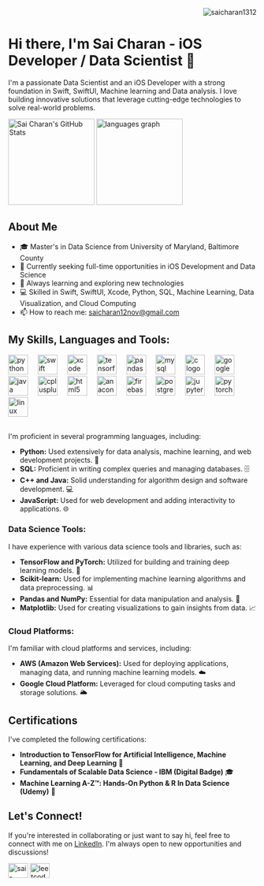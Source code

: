 <p align="right"> <img src="https://komarev.com/ghpvc/?username=saicharan1312&label=Profile%20views&color=0e75b6&style=flat" alt="saicharan1312" /> </p>

# Hi there, I'm Sai Charan - iOS Developer / Data Scientist 👋
I'm a passionate Data Scientist and an iOS Developer with a strong foundation in Swift, SwiftUI, Machine learning and Data analysis. I love building innovative solutions that leverage cutting-edge technologies to solve real-world problems.
 <div class="container">
        <div>
            <img src="https://github-readme-stats.vercel.app/api?username=saicharan1312&theme=dark&show_icons=true" alt="Sai Charan's GitHub Stats" height="175">
            <img src="https://github-readme-stats.vercel.app/api/top-langs?username=saicharan1312&locale=en&hide_title=false&layout=compact&card_width=320&langs_count=5&theme=dracula&hide_border=false&order=2" height="175" alt="languages graph">
        </div>
    </div>
    
## About Me

- 🎓 Master's in Data Science from University of Maryland, Baltimore County
- 💼 Currently seeking full-time opportunities in iOS Development and Data Science
- 🌱 Always learning and exploring new technologies
- 💻 Skilled in Swift, SwiftUI, Xcode, Python, SQL, Machine Learning, Data Visualization, and Cloud Computing
- 📫 How to reach me: [saicharan12nov@gmail.com](mailto:saicharan12nov@gmail.com)

## My Skills, Languages and Tools:
<div align="left">
  <img src="https://cdn.jsdelivr.net/gh/devicons/devicon/icons/python/python-original.svg" height="40" alt="python logo"  />
  <img width="12" />
  <img src="https://cdn.jsdelivr.net/gh/devicons/devicon/icons/swift/swift-original.svg" height="40" alt="swift logo"  />
  <img width="12" />
  <img src="https://cdn.jsdelivr.net/gh/devicons/devicon/icons/xcode/xcode-original.svg" height="40" alt="xcode logo"  />
  <img width="12" />
  <img src="https://cdn.jsdelivr.net/gh/devicons/devicon/icons/tensorflow/tensorflow-original.svg" height="40" alt="tensorflow logo"  />
  <img width="12" />
  <img src="https://cdn.jsdelivr.net/gh/devicons/devicon/icons/pandas/pandas-original.svg" height="40" alt="pandas logo"  />
  <img width="12" />
  <img src="https://cdn.jsdelivr.net/gh/devicons/devicon/icons/mysql/mysql-original.svg" height="40" alt="mysql logo"  />
  <img width="12" />
  <img src="https://cdn.jsdelivr.net/gh/devicons/devicon/icons/c/c-original.svg" height="40" alt="c logo"  />
  <img width="12" />
  <img src="https://cdn.jsdelivr.net/gh/devicons/devicon/icons/googlecloud/googlecloud-original.svg" height="40" alt="googlecloud logo"  />
  <img width="12" />
  <img src="https://cdn.jsdelivr.net/gh/devicons/devicon/icons/java/java-original.svg" height="40" alt="java logo"  />
  <img width="12" />
  <img src="https://cdn.jsdelivr.net/gh/devicons/devicon/icons/cplusplus/cplusplus-original.svg" height="40" alt="cplusplus logo"  />
  <img width="12" />
  <img src="https://cdn.jsdelivr.net/gh/devicons/devicon/icons/html5/html5-original.svg" height="40" alt="html5 logo"  />
  <img width="12" />
  <img src="https://cdn.jsdelivr.net/gh/devicons/devicon/icons/anaconda/anaconda-original.svg" height="40" alt="anaconda logo"  />
  <img width="12" />
  <img src="https://cdn.jsdelivr.net/gh/devicons/devicon/icons/firebase/firebase-plain.svg" height="40" alt="firebase logo"  />
  <img width="12" />
  <img src="https://cdn.jsdelivr.net/gh/devicons/devicon/icons/postgresql/postgresql-original.svg" height="40" alt="postgresql logo"  />
  <img width="12" />
  <img src="https://cdn.jsdelivr.net/gh/devicons/devicon/icons/jupyter/jupyter-original.svg" height="40" alt="jupyter logo"  />
  <img width="12" />
  <img src="https://cdn.jsdelivr.net/gh/devicons/devicon/icons/pytorch/pytorch-original.svg" height="40" alt="pytorch logo"  />
  <img width="12" />
  <img src="https://cdn.jsdelivr.net/gh/devicons/devicon/icons/linux/linux-original.svg" height="40" alt="linux logo"  />
</div>

<br />

I'm proficient in several programming languages, including:
- **Python:** Used extensively for data analysis, machine learning, and web development projects. 🐍
- **SQL:** Proficient in writing complex queries and managing databases. 🗄️
- **C++ and Java:** Solid understanding for algorithm design and software development. 💻
- **JavaScript:** Used for web development and adding interactivity to applications. 🌐

### Data Science Tools:
I have experience with various data science tools and libraries, such as:
- **TensorFlow and PyTorch:** Utilized for building and training deep learning models. 🤖
- **Scikit-learn:** Used for implementing machine learning algorithms and data preprocessing. 📊
- **Pandas and NumPy:** Essential for data manipulation and analysis. 🐼
- **Matplotlib:** Used for creating visualizations to gain insights from data. 📈

### Cloud Platforms:
I'm familiar with cloud platforms and services, including:
- **AWS (Amazon Web Services):** Used for deploying applications, managing data, and running machine learning models. ☁️
- **Google Cloud Platform:** Leveraged for cloud computing tasks and storage solutions. 🌥️

## Certifications

I've completed the following certifications:

- **Introduction to TensorFlow for Artificial Intelligence, Machine Learning, and Deep Learning** 🧠
- **Fundamentals of Scalable Data Science - IBM (Digital Badge)** 🎓
- **Machine Learning A-Z™: Hands-On Python & R In Data Science (Udemy)** 📜

## Let's Connect!

If you're interested in collaborating or just want to say hi, feel free to connect with me on [LinkedIn](https://www.linkedin.com/in/sai-charan-thummalapudi/). I'm always open to new opportunities and discussions!

<p align="left">
<a href="https://linkedin.com/in/sai-charan-thummalapudi/" target="blank"><img align="center" src="https://raw.githubusercontent.com/rahuldkjain/github-profile-readme-generator/master/src/images/icons/Social/linked-in-alt.svg" alt="sai-charan-thummalapudi" height="30" width="40" /></a>
<a href="https://leetcode.com/u/cherry131211/" target="blank"><img align="center" src="https://raw.githubusercontent.com/rahuldkjain/github-profile-readme-generator/master/src/images/icons/Social/leet-code.svg" alt="leetcode profile" height="30" width="40" /></a>
</p>
